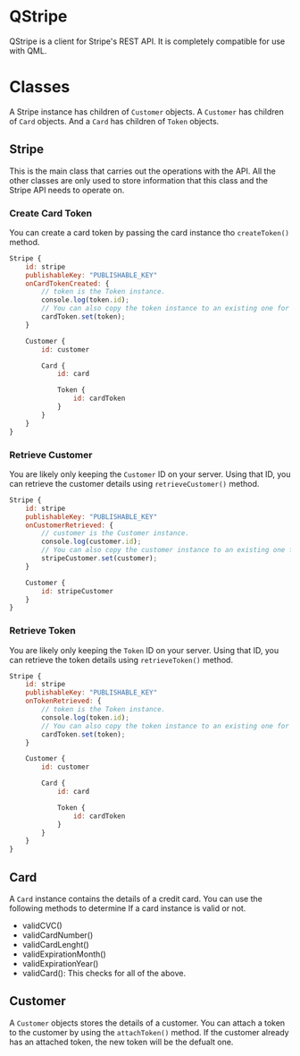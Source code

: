 # QStripe

QStripe is a client for Stripe's REST API. It is completely compatible for use with QML.

# Classes

A Stripe instance has children of `Customer` objects.
A `Customer` has children of `Card` objects.
And a `Card` has children of `Token` objects.

## Stripe

This is the main class that carries out the operations with the API. All the other classes are only used to store information that this class and the Stripe
API needs to operate on.

### Create Card Token

You can create a card token by passing the card instance tho `createToken()` method.

```qml
Stripe {
    id: stripe
    publishableKey: "PUBLISHABLE_KEY"
    onCardTokenCreated: {
        // token is the Token instance.
        console.log(token.id);
        // You can also copy the token instance to an existing one for convenience.
        cardToken.set(token);
    }

    Customer {
        id: customer

        Card {
            id: card

            Token {
                id: cardToken
            }
        }
    }
}
```

### Retrieve Customer

You are likely only keeping the `Customer` ID on your server. Using that ID, you can retrieve the customer details using `retrieveCustomer()` method.

```qml
Stripe {
    id: stripe
    publishableKey: "PUBLISHABLE_KEY"
    onCustomerRetrieved: {
        // customer is the Customer instance.
        console.log(customer.id);
        // You can also copy the customer instance to an existing one for convenience.
        stripeCustomer.set(customer);
    }

    Customer {
        id: stripeCustomer
    }
}
```

### Retrieve Token

You are likely only keeping the `Token` ID on your server. Using that ID, you can retrieve the token details using `retrieveToken()` method.

```qml
Stripe {
    id: stripe
    publishableKey: "PUBLISHABLE_KEY"
    onTokenRetrieved: {
        // token is the Token instance.
        console.log(token.id);
        // You can also copy the token instance to an existing one for convenience.
        cardToken.set(token);
    }

    Customer {
        id: customer

        Card {
            id: card

            Token {
                id: cardToken
            }
        }
    }
}
```

## Card

A `Card` instance contains the details of a credit card. You can use the following methods to determine If a card instance
is valid or not.

- validCVC()
- validCardNumber()
- validCardLenght()
- validExpirationMonth()
- validExpirationYear()
- validCard(): This checks for all of the above.

## Customer

A `Customer` objects stores the details of a customer. You can attach a token to the customer by using the `attachToken()` method. If the customer already has
an attached token, the new token will be the defualt one.
